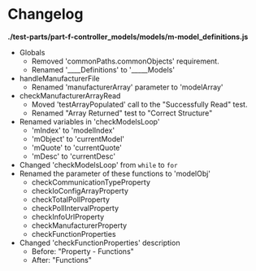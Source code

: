 # Changelog

**./test-parts/part-f-controller_models/models/m-model_definitions.js**
* Globals
	* Removed 'commonPaths.commonObjects' requirement.
	* Renamed '____Definitions' to '_____Models'
* handleManufacturerFile
	* Renamed 'manufacturerArray' parameter to 'modelArray'
* checkManufacturerArrayRead
	* Moved 'testArrayPopulated' call to the "Successfully Read" test.
	* Renamed "Array Returned" test to "Correct Structure"
* Renamed variables in 'checkModelsLoop'
	* 'mIndex' to 'modelIndex'
	* 'mObject' to 'currentModel'
	* 'mQuote' to 'currentQuote'
	* 'mDesc' to 'currentDesc'
* Changed 'checkModelsLoop' from `while` to `for`
* Renamed the parameter of these functions to 'modelObj'
	* checkCommunicationTypeProperty
	* checkIoConfigArrayProperty
	* checkTotalPollProperty
	* checkPollIntervalProperty
	* checkInfoUrlProperty
	* checkManufacturerProperty
	* checkFunctionProperties
* Changed 'checkFunctionProperties' description
	* Before: "Property - Functions"
	* After: "Functions"
